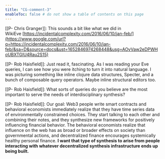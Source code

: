 ```yaml
---
title: "CG-comment-3"
enableToc: false # do not show a table of contents on this page
---
```

[[P- Chris Granger]]: This sounds a bit like what we did in WikiEve [https://incidentalcomplexity.com/2016/06/10/jan-feb/](https://www.google.com/url?q=https://incidentalcomplexity.com/2016/06/10/jan-feb/&sa=D&source=docs&ust=1652846974268448&usg=AOvVaw2eDPWHoUBXTGlU4Rau2S15)

[[P- Rob Haisfield]]: Just read it, fascinating. As I was reading your Eve queries, I can see how you were itching to turn it into natural language. I was picturing something like inline clojure data structures, Specter, and a bunch of composable query operators. Maybe inline structural editors too.

[[P- Rob Haisfield]]: What sorts of queries do you believe are the most important to serve the needs of interdisciplinary synthesis?

[[P- Rob Haisfield]]: Our goal: Web3 people write smart contracts and behavioral economists immediately realize that they have time series data of environmentally constrained choices. They start talking to each other and combining their notes, and they synthesize new frameworks for positively influencing financial behavior. The behavioral economists realize that influence on the web has as broad or broader effects on society than governmental actions, and decentralized finance encourages systemically healthy personal finance. **I want that type of synthesis to arise from people interacting with whatever decentralized synthesis infrastructure ends up being built.**